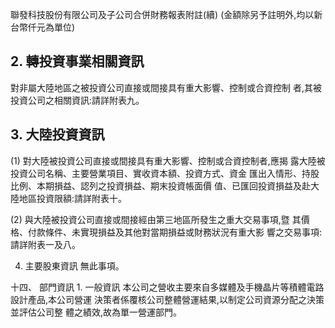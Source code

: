 聯發科技股份有限公司及子公司合併財務報表附註(續)
(金額除另予註明外,均以新台幣仟元為單位)

## 2. 轉投資事業相關資訊

對非屬大陸地區之被投資公司直接或間接具有重大影響、控制或合資控制 者,其被投資公司之相關資訊:請詳附表九。

## 3. 大陸投資資訊

(1) 對大陸被投資公司直接或間接具有重大影響、控制或合資控制者,應揭 露大陸被投資公司名稱、主要營業項目、實收資本額、投資方式、資金 匯出入情形、持股比例、本期損益、認列之投資損益、期末投資帳面價 值、已匯回投資損益及赴大陸地區投資限額:請詳附表十。

(2) 與大陸被投資公司直接或間接經由第三地區所發生之重大交易事項,暨 其價格、付款條件、未實現損益及其他對當期損益或財務狀況有重大影 響之交易事項:請詳附表一及八。

4. 主要股東資訊 無此事項。

十四、 部門資訊 1. 一般資訊 本公司之營收主要來自多媒體及手機晶片等積體電路設計產品,本公司營運 決策者係覆核公司整體營運結果,以制定公司資源分配之決策並評估公司整 體之績效,故為單一營運部門。
